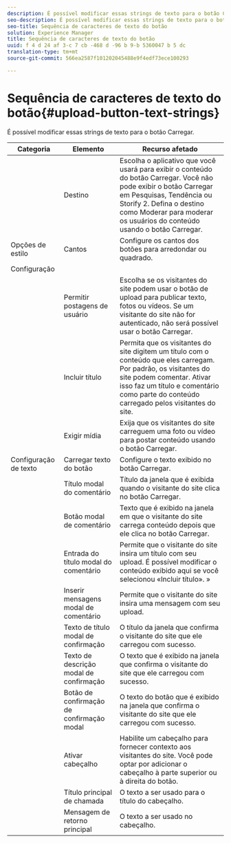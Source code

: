 ```yaml
---
description: É possível modificar essas strings de texto para o botão Carregar.
seo-description: É possível modificar essas strings de texto para o botão Carregar.
seo-title: Sequência de caracteres de texto do botão
solution: Experience Manager
title: Sequência de caracteres de texto do botão
uuid: f 4 d 24 af 3-c 7 cb -468 d -96 b 9-b 5360047 b 5 dc
translation-type: tm+mt
source-git-commit: 566ea2587f101202045488e9f4edf73ece100293

---
```



# Sequência de caracteres de texto do botão{#upload-button-text-strings}

É possível modificar essas strings de texto para o botão Carregar.



| Categoria | Elemento | Recurso afetado |
|---|---|---|
|  | Destino | Escolha o aplicativo que você usará para exibir o conteúdo do botão Carregar. Você não pode exibir o botão Carregar em Pesquisas, Tendência ou Storify 2. Defina o destino como Moderar para moderar os usuários do conteúdo usando o botão Carregar. |
| Opções de estilo | Cantos | Configure os cantos dos botões para arredondar ou quadrado. |
| Configuração |  |  |
|  | Permitir postagens de usuário | Escolha se os visitantes do site podem usar o botão de upload para publicar texto, fotos ou vídeos. Se um visitante do site não for autenticado, não será possível usar o botão Carregar. |
|  | Incluir título | Permita que os visitantes do site digitem um título com o conteúdo que eles carregam. Por padrão, os visitantes do site podem comentar. Ativar isso faz um título e comentário como parte do conteúdo carregado pelos visitantes do site. |
|  | Exigir mídia | Exija que os visitantes do site carreguem uma foto ou vídeo para postar conteúdo usando o botão Carregar. |
| Configuração de texto | Carregar texto do botão | Configure o texto exibido no botão Carregar. |
|  | Título modal do comentário | Título da janela que é exibida quando o visitante do site clica no botão Carregar. |
|  | Botão modal de comentário | Texto que é exibido na janela em que o visitante do site carrega conteúdo depois que ele clica no botão Carregar. |
|  | Entrada do título modal do comentário | Permite que o visitante do site insira um título com seu upload. É possível modificar o conteúdo exibido aqui se você selecionou «Incluir título». » |
|  | Inserir mensagens modal de comentário | Permite que o visitante do site insira uma mensagem com seu upload. |
|  | Texto de título modal de confirmação | O título da janela que confirma o visitante do site que ele carregou com sucesso. |
|  | Texto de descrição modal de confirmação | O texto que é exibido na janela que confirma o visitante do site que ele carregou com sucesso. |
|  | Botão de confirmação de confirmação modal | O texto do botão que é exibido na janela que confirma o visitante do site que ele carregou com sucesso. |
|  | Ativar cabeçalho | Habilite um cabeçalho para fornecer contexto aos visitantes do site. Você pode optar por adicionar o cabeçalho à parte superior ou à direita do botão. |
|  | Título principal de chamada | O texto a ser usado para o título do cabeçalho. |
|  | Mensagem de retorno principal | O texto a ser usado no cabeçalho. |

